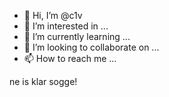 - 👋 Hi, I’m @c1v
- 👀 I’m interested in ...
- 🌱 I’m currently learning ...
- 💞️ I’m looking to collaborate on ...
- 📫 How to reach me ...

<!---
c1v/c1v is a ✨ special ✨ repository because its `README.md` (this file) appears on your GitHub profile.
You can click the Preview link to take a look at your changes.
--->

ne is klar sogge!

